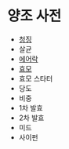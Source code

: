 # 양조 사전

* [청징](/wiki/contents/clarifying.md)
* 살균
* [에어락](/wiki/contents/airlock.md)
* [효모](/wiki/contents/leaven.md)
* 효모 스타터
* 당도
* 비중
* 1차 발효
* 2차 발효
* 미드
* 사이펀